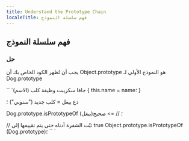 ```yaml
---
title: Understand the Prototype Chain
localeTitle: فهم سلسلة النموذج
---
```

## فهم سلسلة النموذج

### حل

يجب أن تُظهر الكود الخاص بك أن Object.prototype هو النموذج الأولي لـ Dog.prototype

\`\` \`جافا سكريبت وظيفة كلب (الاسم) { this.name = name؛ }

دع بيغل = كلب جديد ("سنوبي") ؛

Dog.prototype.isPrototypeOf (بيغل)؛ // => صحيح

// ثبّت الشفرة أدناه حتى يتم تقييمها إلى true Object.prototype.isPrototypeOf (Dog.prototype)؛ \`\` \`